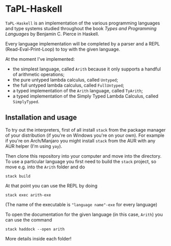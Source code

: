 # TaPL-Haskell

`TaPL-Haskell` is an implementation of the various programming languages and type systems studied throughout the book *Types and Programming Languages* by Benjamin C. Pierce in Haskell.

Every language implementation will be completed by a parser and a REPL (Read-Eval-Print-Loop) to toy with the given language.

At the moment I've implemented:
- the simplest language, called `Arith` because it only supports a handful of arithmetic operations;
- the pure untyped lambda calculus, called `Untyped`;
- the full untyped lambda calculus, called `FullUntyped`;
- a typed implementation of the `Arith` language, called `TyArith`;
- a typed implementation of the Simply Typed Lambda Calculus, called `SimplyTyped`.

## Installation and usage

To try out the interpreters, first of all install `stack` from the package manager of your distribution (if you're on Windows you're on your own). For example if you're on Arch/Manjaro you might install `stack` from the AUR with any AUR helper (I'm using `yay`).

Then clone this repository into your computer and move into the directory. To use a particular language you first need to build the `stack` project, so move e.g. into the `Arith` folder and do 

    stack build

At that point you can use the REPL by doing

    stack exec arith-exe

(The name of the executable is `"language name"-exe` for every language)

To open the documentation for the given language (in this case, `Arith`) you can use the command

    stack haddock --open arith

More details inside each folder!

